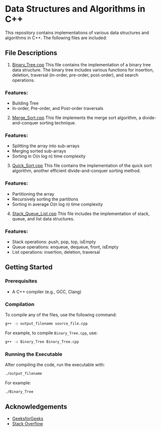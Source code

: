 # Data Structures and Algorithms in C++
This repository contains implementations of various data structures and algorithms in C++. The following files are included:

## File Descriptions
1. [Binary_Tree.cpp](Binary_Tree.cpp)
This file contains the implementation of a binary tree data structure. The binary tree includes various functions for insertion, deletion, traversal (in-order, pre-order, post-order), and search operations.
### Features:
- Building Tree
- In-order, Pre-order, and Post-order traversals

2. [Merge_Sort.cpp](Merge_Sort.cpp)
This file implements the merge sort algorithm, a divide-and-conquer sorting technique.
### Features:
- Splitting the array into sub-arrays
- Merging sorted sub-arrays
- Sorting in O(n log n) time complexity

3. [Quick_Sort.cpp](Quick_Sort.cpp)
This file contains the implementation of the quick sort algorithm, another efficient divide-and-conquer sorting method.
### Features:
- Partitioning the array
- Recursively sorting the partitions
- Sorting in average O(n log n) time complexity

4. [Stack_Queue_List.cpp](Stack_Queue_List.cpp)
This file includes the implementation of stack, queue, and list data structures.
### Features:
- Stack operations: push, pop, top, isEmpty
- Queue operations: enqueue, dequeue, front, isEmpty
- List operations: insertion, deletion, traversal

## Getting Started

### Prerequisites
- A C++ compiler (e.g., GCC, Clang)

### Compilation
To compile any of the files, use the following command:
```bash
g++ -o output_filename source_file.cpp
```
For example, to compile `Binary_Tree.cpp`, use:
```bash
g++ -o Binary_Tree Binary_Tree.cpp
```

### Running the Executable
After compiling the code, run the executable with:
```bash
./output_filename
```
For example:
```bash
./Binary_Tree
```

## Acknowledgements
- [GeeksforGeeks](https://www.geeksforgeeks.org/)
- [Stack Overflow](https://stackoverflow.com/)

